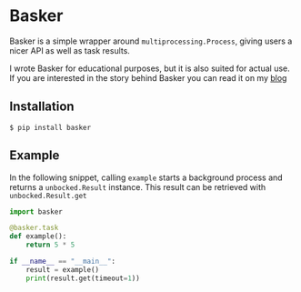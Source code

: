 # Basker

Basker is a simple wrapper around `multiprocessing.Process`,
giving users a nicer API as well as task results.

I wrote Basker for educational purposes, but it is also suited
for actual use. If you are interested in the story behind Basker
you can read it on my [blog](https://blog.walpot.dev/basker)

## Installation

```shell
$ pip install basker
```

## Example

In the following snippet, calling `example` starts a background process and
returns a `unbocked.Result` instance. This result can be retrieved with
`unbocked.Result.get`

```python
import basker

@basker.task
def example():
    return 5 * 5

if __name__ == "__main__":
    result = example()
    print(result.get(timeout=1))
```
